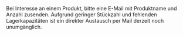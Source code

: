 Bei Interesse an einem Produkt, bitte eine E-Mail mit Produktname und Anzahl zusenden. Aufgrund geringer Stückzahl und fehlenden Lagerkapazitäten ist ein direkter Austausch per Mail derzeit noch unumgänglich. 
